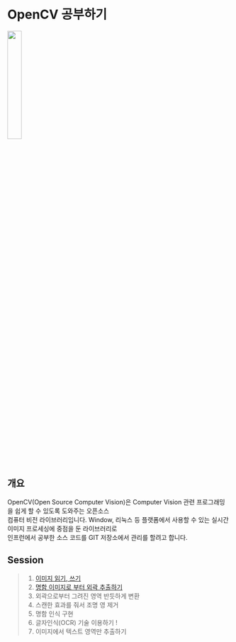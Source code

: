 # OpenCV 공부하기

<a href="https://opencv.org/"><img src="https://upload.wikimedia.org/wikipedia/commons/5/53/OpenCV_Logo_with_text.png" width="25%"/></a>

## 개요

OpenCV(Open Source Computer Vision)은 Computer Vision 관련 프로그래밍을 쉽게 할 수 있도록 도와주는 오픈소스 </br>
컴퓨터 비전 라이브러리입니다. Window, 리눅스 등 플랫폼에서 사용할 수 있는 실시간 이미지 프로세싱에 중점을 둔 라이브러리로</br>
인프런에서 공부한 소스 코드를 GIT 저장소에서 관리를 할려고 합니다. <br>



## Session
> 1. [이미지 읽기, 쓰기](https://github.com/GoodLuckDay/OpenCV-Study/blob/master/%EC%9D%B4%EB%AF%B8%EC%A7%80%20%EC%9D%BD%EA%B3%A0%20%EC%93%B0%EA%B8%B0/ImageReading1.py)
> 2. [명함 이미지로 부터 외곽 추출하기](https://github.com/GoodLuckDay/OpenCV-Study/tree/master/%EB%AA%85%ED%95%A8%EC%9D%B4%EB%AF%B8%EC%A7%80%20%EC%99%B8%EA%B3%BD%20%EC%B6%94%EC%B6%9C)
> 3. 외곽으로부터 그려진 영역 반듯하게 변환
> 4. 스캔한 효과를 줘서 조명 영 제거  
> 5. 명함 인식 구현
> 6. 글자인식(OCR) 기술 이용하기 !
> 7. 이미지에서 텍스트 영역만 추출하기 
